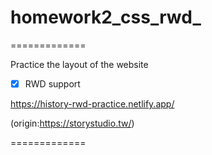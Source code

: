 # homework2_css_rwd_



=============

Practice the layout of the website 

- [x] RWD support

https://history-rwd-practice.netlify.app/

(origin:https://storystudio.tw/)

=============

